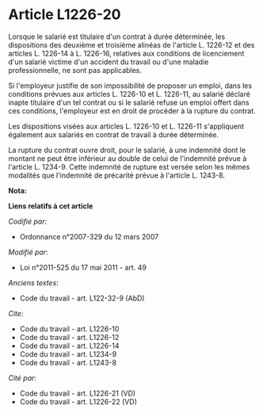 # Article L1226-20

Lorsque le salarié est titulaire d'un contrat à durée déterminée, les dispositions des deuxième et troisième alinéas de
l'article L. 1226-12 et des articles L. 1226-14 à L. 1226-16, relatives aux conditions de licenciement d'un salarié victime
d'un accident du travail ou d'une maladie professionnelle, ne sont pas applicables. 

Si l'employeur justifie de son impossibilité de proposer un emploi, dans les conditions prévues aux articles L. 1226-10 et L.
1226-11, au salarié déclaré inapte titulaire d'un tel contrat ou si le salarié refuse un emploi offert dans ces conditions,
l'employeur est en droit de procéder à la rupture du contrat. 

Les dispositions visées aux articles L. 1226-10 et L. 1226-11 s'appliquent également aux salariés en contrat de travail à
durée déterminée. 

La rupture du contrat ouvre droit, pour le salarié, à une indemnité dont le montant ne peut être inférieur au double de celui
de l'indemnité prévue à l'article L. 1234-9. Cette indemnité de rupture est versée selon les mêmes modalités que l'indemnité
de précarité prévue à l'article L. 1243-8.

**Nota:**



**Liens relatifs à cet article**

_Codifié par_:

  - Ordonnance n°2007-329 du 12 mars 2007

_Modifié par_:

  - Loi n°2011-525 du 17 mai 2011 - art. 49

_Anciens textes_:

  - Code du travail - art. L122-32-9 (AbD)

_Cite_:

  - Code du travail - art. L1226-10
  - Code du travail - art. L1226-12
  - Code du travail - art. L1226-14
  - Code du travail - art. L1234-9
  - Code du travail - art. L1243-8

_Cité par_:

  - Code du travail - art. L1226-21 (VD)
  - Code du travail - art. L1226-22 (VD)
